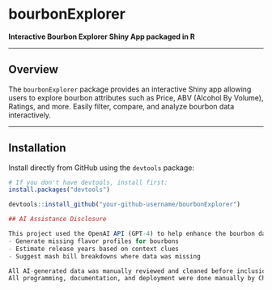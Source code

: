 # bourbonExplorer

**Interactive Bourbon Explorer Shiny App packaged in R**

---

##  Overview

The `bourbonExplorer` package provides an interactive Shiny app allowing users to explore bourbon attributes such as Price, ABV (Alcohol By Volume), Ratings, and more. Easily filter, compare, and analyze bourbon data interactively.

---

## Installation

Install directly from GitHub using the `devtools` package:

```r
# If you don't have devtools, install first:
install.packages("devtools")

devtools::install_github("your-github-username/bourbonExplorer")

## AI Assistance Disclosure

This project used the OpenAI API (GPT-4) to help enhance the bourbon dataset. Specifically, GPT-4 was used to:
- Generate missing flavor profiles for bourbons
- Estimate release years based on context clues
- Suggest mash bill breakdowns where data was missing

All AI-generated data was manually reviewed and cleaned before inclusion. No part of the R code, Shiny app design, or package structure was generated by AI.  
All programming, documentation, and deployment were done manually by Chris Reddish.
